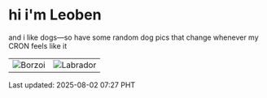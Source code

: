 # hi i'm Leoben

and i like dogs—so have some random dog pics that change whenever my CRON feels like it

|  |  |
|--------|----------|
| ![Borzoi](https://random-dog-vercel.vercel.app/api/random-borzoi?v=1754090861) | ![Labrador](https://random-dog-vercel.vercel.app/api/random-labrador?v=1754090861) |

Last updated: 2025-08-02 07:27 PHT
